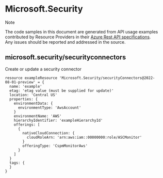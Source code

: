 # Microsoft.Security
  
> [!NOTE]
> The code samples in this document are generated from API usage examples contributed by Resource Providers in their [Azure Rest API specifications](https://github.com/Azure/azure-rest-api-specs). Any issues should be reported and addressed in the source.


## microsoft.security/securityconnectors

Create or update a security connector
```bicep
resource exampleResource 'Microsoft.Security/securityConnectors@2022-08-01-preview' = {
  name: 'example'
  etag: 'etag value (must be supplied for update)'
  location: 'Central US'
  properties: {
    environmentData: {
      environmentType: 'AwsAccount'
    }
    environmentName: 'AWS'
    hierarchyIdentifier: 'exampleHierarchyId'
    offerings: [
      {
        nativeCloudConnection: {
          cloudRoleArn: 'arn:aws:iam::00000000:role/ASCMonitor'
        }
        offeringType: 'CspmMonitorAws'
      }
    ]
  }
  tags: {
  }
}
```
